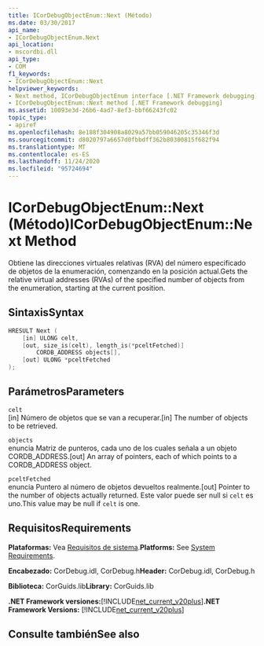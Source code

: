 ```yaml
---
title: ICorDebugObjectEnum::Next (Método)
ms.date: 03/30/2017
api_name:
- ICorDebugObjectEnum.Next
api_location:
- mscordbi.dll
api_type:
- COM
f1_keywords:
- ICorDebugObjectEnum::Next
helpviewer_keywords:
- Next method, ICorDebugObjectEnum interface [.NET Framework debugging]
- ICorDebugObjectEnum::Next method [.NET Framework debugging]
ms.assetid: 10093e3d-26b6-4ad7-8ef3-bbf66243fc02
topic_type:
- apiref
ms.openlocfilehash: 8e188f304908a8029a57bb059046205c35346f3d
ms.sourcegitcommit: d8020797a6657d0fbbdff362b80300815f682f94
ms.translationtype: MT
ms.contentlocale: es-ES
ms.lasthandoff: 11/24/2020
ms.locfileid: "95724694"
---
```

# <a name="icordebugobjectenumnext-method"></a><span data-ttu-id="9f8e5-102">ICorDebugObjectEnum::Next (Método)</span><span class="sxs-lookup"><span data-stu-id="9f8e5-102">ICorDebugObjectEnum::Next Method</span></span>

<span data-ttu-id="9f8e5-103">Obtiene las direcciones virtuales relativas (RVA) del número especificado de objetos de la enumeración, comenzando en la posición actual.</span><span class="sxs-lookup"><span data-stu-id="9f8e5-103">Gets the relative virtual addresses (RVAs) of the specified number of objects from the enumeration, starting at the current position.</span></span>  
  
## <a name="syntax"></a><span data-ttu-id="9f8e5-104">Sintaxis</span><span class="sxs-lookup"><span data-stu-id="9f8e5-104">Syntax</span></span>  
  
```cpp  
HRESULT Next (  
    [in] ULONG celt,  
    [out, size_is(celt), length_is(*pceltFetched)]
        CORDB_ADDRESS objects[],  
    [out] ULONG *pceltFetched  
);  
```  
  
## <a name="parameters"></a><span data-ttu-id="9f8e5-105">Parámetros</span><span class="sxs-lookup"><span data-stu-id="9f8e5-105">Parameters</span></span>  

 `celt`  
 <span data-ttu-id="9f8e5-106">[in] Número de objetos que se van a recuperar.</span><span class="sxs-lookup"><span data-stu-id="9f8e5-106">[in] The number of objects to be retrieved.</span></span>  
  
 `objects`  
 <span data-ttu-id="9f8e5-107">enuncia Matriz de punteros, cada uno de los cuales señala a un objeto CORDB_ADDRESS.</span><span class="sxs-lookup"><span data-stu-id="9f8e5-107">[out] An array of pointers, each of which points to a CORDB_ADDRESS object.</span></span>  
  
 `pceltFetched`  
 <span data-ttu-id="9f8e5-108">enuncia Puntero al número de objetos devueltos realmente.</span><span class="sxs-lookup"><span data-stu-id="9f8e5-108">[out] Pointer to the number of objects actually returned.</span></span> <span data-ttu-id="9f8e5-109">Este valor puede ser null si `celt` es uno.</span><span class="sxs-lookup"><span data-stu-id="9f8e5-109">This value may be null if `celt` is one.</span></span>  
  
## <a name="requirements"></a><span data-ttu-id="9f8e5-110">Requisitos</span><span class="sxs-lookup"><span data-stu-id="9f8e5-110">Requirements</span></span>  

 <span data-ttu-id="9f8e5-111">**Plataformas:** Vea [Requisitos de sistema](../../get-started/system-requirements.md).</span><span class="sxs-lookup"><span data-stu-id="9f8e5-111">**Platforms:** See [System Requirements](../../get-started/system-requirements.md).</span></span>  
  
 <span data-ttu-id="9f8e5-112">**Encabezado:** CorDebug.idl, CorDebug.h</span><span class="sxs-lookup"><span data-stu-id="9f8e5-112">**Header:** CorDebug.idl, CorDebug.h</span></span>  
  
 <span data-ttu-id="9f8e5-113">**Biblioteca:** CorGuids.lib</span><span class="sxs-lookup"><span data-stu-id="9f8e5-113">**Library:** CorGuids.lib</span></span>  
  
 <span data-ttu-id="9f8e5-114">**.NET Framework versiones:**[!INCLUDE[net_current_v20plus](../../../../includes/net-current-v20plus-md.md)]</span><span class="sxs-lookup"><span data-stu-id="9f8e5-114">**.NET Framework Versions:** [!INCLUDE[net_current_v20plus](../../../../includes/net-current-v20plus-md.md)]</span></span>  
  
## <a name="see-also"></a><span data-ttu-id="9f8e5-115">Consulte también</span><span class="sxs-lookup"><span data-stu-id="9f8e5-115">See also</span></span>

